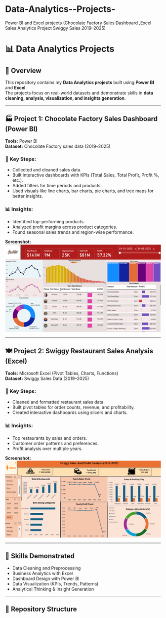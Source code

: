 # Data-Analytics--Projects-
Power BI and Excel projects (Chocolate Factory Sales Dashboard ,Excel Sales Analytics Project Swiggy Sales 2019–2025)
# 📊 Data Analytics Projects

## 📌 Overview  
This repository contains my **Data Analytics projects** built using **Power BI** and **Excel**.  
The projects focus on real-world datasets and demonstrate skills in **data cleaning, analysis, visualization, and insights generation**.  

---

## 🏭 Project 1: Chocolate Factory Sales Dashboard (Power BI)  
**Tools:** Power BI  
**Dataset:** Chocolate Factory sales data (2019–2025)  

### 🔹 Key Steps:
- Collected and cleaned sales data.  
- Built interactive dashboards with KPIs (Total Sales, Total Profit, Profit %, etc.).  
- Added filters for time periods and products.  
- Used visuals like line charts, bar charts, pie charts, and tree maps for better insights.  

### 📊 Insights:
- Identified top-performing products.  
- Analyzed profit margins across product categories.  
- Found seasonal sales trends and region-wise performance.  

**Screenshot:**  
![Chocolate Factory Dashboard](./ChocolateFactory.png)  

---

## 🍽️ Project 2: Swiggy Restaurant Sales Analysis (Excel)  
**Tools:** Microsoft Excel (Pivot Tables, Charts, Functions)  
**Dataset:** Swiggy Sales Data (2019–2025)  

### 🔹 Key Steps:
- Cleaned and formatted restaurant sales data.  
- Built pivot tables for order counts, revenue, and profitability.  
- Created interactive dashboards using slicers and charts.  

### 📊 Insights:
- Top restaurants by sales and orders.  
- Customer order patterns and preferences.  
- Profit analysis over multiple years.  

**Screenshot:**  
![Swiggy Dashboard](./Swiggy_Dashboard.png)



---

## 🎯 Skills Demonstrated
- Data Cleaning and Preprocessing  
- Business Analytics with Excel  
- Dashboard Design with Power BI  
- Data Visualization (KPIs, Trends, Patterns)  
- Analytical Thinking & Insight Generation  

---

## 📂 Repository Structure
